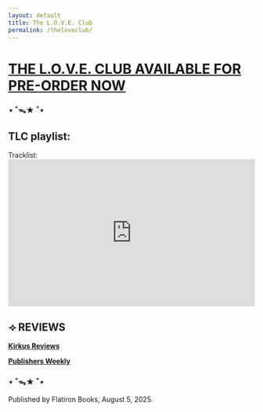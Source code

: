 ```yaml
---
layout: default
title: The L.O.V.E. Club
permalink: /theloveclub/
---
```


<h1><a href="https://us.macmillan.com/books/9781250359827/theloveclub" target="_blank">THE L.O.V.E. CLUB AVAILABLE FOR PRE-ORDER NOW</a></h1>

<h3>⋆ ˚ᯓ★ ˚⋆</h3>

<h2><strong>TLC playlist:</strong></h2>
Tracklist:
<iframe style="border-radius:1px" src="https://open.spotify.com/embed/playlist/7fN8YXLkPelgoxqeCIqwfM?utm_source=generator" width="100%" height="300" frameBorder="0" allowfullscreen="" allow="autoplay; clipboard-write; encrypted-media; fullscreen; picture-in-picture"></iframe>

<h2>⟢ <strong>REVIEWS</strong></h2>

<b><a href="https://www.kirkusreviews.com/book-reviews/lio-min/beating-heart-baby/#review-body">Kirkus Reviews</a></b>

<b><a href="https://www.publishersweekly.com/978-1-250-819093">Publishers Weekly</a></b>

<h3>⋆ ˚ᯓ★ ˚⋆</h3>

Published by Flatiron Books, August 5, 2025.

